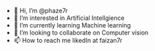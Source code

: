 - 👋 Hi, I’m @phaze7r
- 👀 I’m interested in Artificial Intellgience 
- 🌱 I’m currently learning Machine learning
- 💞️ I’m looking to collaborate on Computer vision
- 📫 How to reach me likedIn at faizan7r

<!---
phaze7r/phaze7r is a ✨ special ✨ repository because its `README.md` (this file) appears on your GitHub profile.
You can click the Preview link to take a look at your changes.
--->
